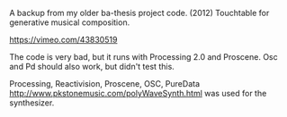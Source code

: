 A backup from my older ba-thesis project code. (2012)
Touchtable for generative musical composition.

https://vimeo.com/43830519

The code is very bad, but it runs with Processing 2.0 and Proscene. Osc and Pd should also work, but didn't test this.

Processing, Reactivision, Proscene, OSC, PureData
http://www.pkstonemusic.com/polyWaveSynth.html was used for the synthesizer.


